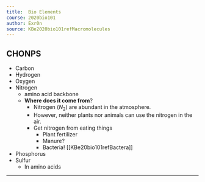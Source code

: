 ```yaml
---
title:  Bio Elements
course: 2020bio101
author: Exr0n
source: KBe2020bio101refMacromolecules
---
```


## CHONPS
- Carbon
- Hydrogen
- Oxygen
- Nitrogen
	- amino acid backbone
	- **Where does it come from**?
		- Nitrogen ($N_2$) are abundant in the atmosphere.
		- However, neither plants nor animals can use the nitrogen in the air.
		- Get nitrogen from eating things
			- Plant fertilizer
			- Manure?
			- Bacteria! [[KBe20bio101refBactera]]
- Phosphorus
- Sulfur	
	- In amino acids
	
---